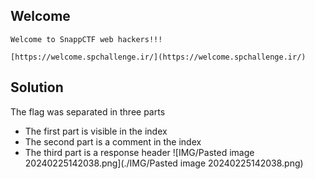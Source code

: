 ## Welcome

```
Welcome to SnappCTF web hackers!!!

[https://welcome.spchallenge.ir/](https://welcome.spchallenge.ir/)
```

## Solution

The flag was separated in three parts
- The first part is visible in the index
- The second part is a comment in the index
- The third part is a response header
![IMG/Pasted image 20240225142038.png](./IMG/Pasted image 20240225142038.png)
